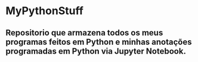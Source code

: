 # MyPythonStuff
## Repositorio que armazena todos os meus programas feitos em Python e minhas anotações programadas em Python via Jupyter Notebook. 
